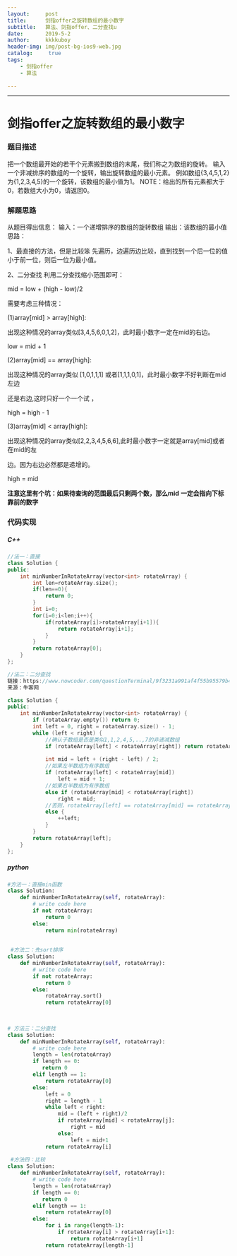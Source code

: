 ```yaml
---
layout:     post
title:      剑指offer之旋转数组的最小数字
subtitle:   算法、剑指offer、二分查找u
date:       2019-5-2
author:     kkkkuboy
header-img: img/post-bg-ios9-web.jpg
catalog: 	 true
tags:
    - 剑指offer
    - 算法
    
---
```




---

# 剑指offer之旋转数组的最小数字

### 题目描述

把一个数组最开始的若干个元素搬到数组的末尾，我们称之为数组的旋转。 输入一个非减排序的数组的一个旋转，输出旋转数组的最小元素。 例如数组{3,4,5,1,2}为{1,2,3,4,5}的一个旋转，该数组的最小值为1。 NOTE：给出的所有元素都大于0，若数组大小为0，请返回0。

### 解题思路

从题目得出信息：
输入：一个递增排序的数组的旋转数组
输出：该数组的最小值
思路：

1、最直接的方法，但是比较笨
先遍历，边遍历边比较，直到找到一个后一位的值小于前一位，则后一位为最小值。

2、二分查找
利用二分查找缩小范围即可：

mid = low + (high - low)/2 

  需要考虑三种情况： 

  (1)array[mid] > array[high]: 

  出现这种情况的array类似[3,4,5,6,0,1,2]，此时最小数字一定在mid的右边。 

  low = mid + 1 

  (2)array[mid] == array[high]: 

  出现这种情况的array类似 [1,0,1,1,1]   或者[1,1,1,0,1]，此时最小数字不好判断在mid左边 

  还是右边,这时只好一个一个试 ， 

  high = high - 1 

  (3)array[mid] < array[high]: 

  出现这种情况的array类似[2,2,3,4,5,6,6],此时最小数字一定就是array[mid]或者在mid的左 

  边。因为右边必然都是递增的。 

  high = mid 

  **注意这里有个坑：如果待查询的范围最后只剩两个数，那么mid** **一定会指向下标靠前的数字**

### 代码实现

##### C++

```C++
//法一：直接
class Solution {
public:
    int minNumberInRotateArray(vector<int> rotateArray) {
        int len=rotateArray.size();
        if(len==0){
            return 0;
        }
        int i=0;
        for(i=0;i<len;i++){
            if(rotateArray[i]>rotateArray[i+1]){
                return rotateArray[i+1];
            }
        }
        return rotateArray[0];
    }
};

//法二：二分查找
链接：https://www.nowcoder.com/questionTerminal/9f3231a991af4f55b95579b44b7a01ba
来源：牛客网

class Solution {
public:
    int minNumberInRotateArray(vector<int> rotateArray) {
        if (rotateArray.empty()) return 0;
        int left = 0, right = rotateArray.size() - 1;
        while (left < right) {
            //确认子数组是否是类似1,1,2,4,5,..,7的非递减数组
            if (rotateArray[left] < rotateArray[right]) return rotateArray[left];
             
            int mid = left + (right - left) / 2;
            //如果左半数组为有序数组
            if (rotateArray[left] < rotateArray[mid])
                left = mid + 1;
            //如果右半数组为有序数组
            else if (rotateArray[mid] < rotateArray[right])
                right = mid;
            //否则，rotateArray[left] == rotateArray[mid] == rotateArray[right]
            else {
                ++left;
            }
        }
        return rotateArray[left];
    }
};
```



##### python

```python
#方法一：直接min函数
class Solution:
    def minNumberInRotateArray(self, rotateArray):
        # write code here
        if not rotateArray:
            return 0
        else:
            return min(rotateArray)
        
        
 #方法二：先sort排序
class Solution:
    def minNumberInRotateArray(self, rotateArray):
        # write code here
        if not rotateArray:
            return 0
        else:
            rotateArray.sort()
            return rotateArray[0]

        
        
# 方法三：二分查找
class Solution:
    def minNumberInRotateArray(self, rotateArray):
        # write code here
        length = len(rotateArray)
        if length == 0:
           return 0
        elif length == 1:
            return rotateArray[0]
        else:
            left = 0
            right = length - 1
            while left < right:
                mid = (left + right)/2
                if rotateArray[mid] < rotateArray[j]:
                    right = mid
                else:
                    left = mid+1
            return rotateArray[i]
        
 #方法四：比较
class Solution:
    def minNumberInRotateArray(self, rotateArray):
        # write code here
        length = len(rotateArray)
        if length == 0:
           return 0
        elif length == 1:
            return rotateArray[0]
        else:
            for i in range(length-1):
                if rotateArray[i] > rotateArray[i+1]:
                    return rotateArray[i+1]
            return rotateArray[length-1]
        

```

